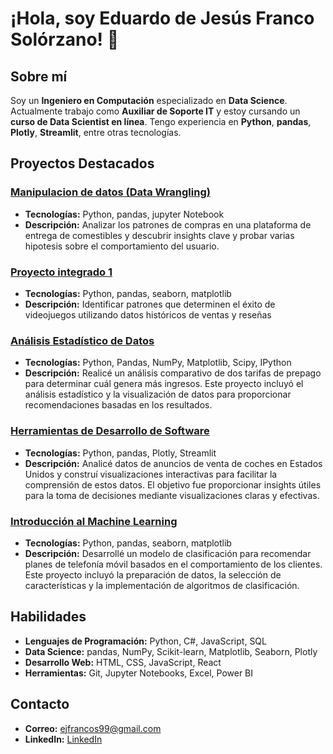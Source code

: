 # ¡Hola, soy Eduardo de Jesús Franco Solórzano! 👋

## Sobre mí
Soy un **Ingeniero en Computación** especializado en **Data Science**. Actualmente trabajo como **Auxiliar de Soporte IT** y estoy cursando un **curso de Data Scientist en línea**. Tengo experiencia en **Python**, **pandas**, **Plotly**, **Streamlit**, entre otras tecnologías.

## Proyectos Destacados

### [Manipulacion de datos (Data Wrangling)](https://github.com/ErayFaSol/Sprint-6-proyecto-intregado-1-)
- **Tecnologías:** Python, pandas, jupyter Notebook
- **Descripción:** Analizar los patrones de compras en una plataforma de entrega de comestibles y descubrir insights clave y probar varias hipotesis sobre el comportamiento del usuario.


### [Proyecto integrado 1](https://github.com/ErayFaSol/Sprint-6-proyecto-intregado-1-)
- **Tecnologías:** Python, pandas, seaborn, matplotlib
- **Descripción:** Identificar patrones que determinen el éxito de videojuegos utilizando datos
históricos de ventas y reseñas

### [Análisis Estadístico de Datos](https://github.com/ErayFaSol/Sprint-4-Analisis-estadistico-de-datos)
- **Tecnologías:** Python, Pandas, NumPy, Matplotlib, Scipy, IPython
- **Descripción:** Realicé un análisis comparativo de dos tarifas de prepago para determinar cuál genera más ingresos. Este proyecto incluyó el análisis estadístico y la visualización de datos para proporcionar recomendaciones basadas en los resultados.

### [Herramientas de Desarrollo de Software](https://github.com/ErayFaSol/Sprint-5-Herramientas-de-desarrollo-de-software)
- **Tecnologías:** Python, pandas, Plotly, Streamlit
- **Descripción:** Analicé datos de anuncios de venta de coches en Estados Unidos y construí visualizaciones interactivas para facilitar la comprensión de estos datos. El objetivo fue proporcionar insights útiles para la toma de decisiones mediante visualizaciones claras y efectivas.

### [Introducción al Machine Learning](https://github.com/ErayFaSol/Sprint-8-introduccion-al-machine-learning)
- **Tecnologías:** Python, pandas, seaborn, matplotlib
- **Descripción:** Desarrollé un modelo de clasificación para recomendar planes de telefonía móvil basados en el comportamiento de los clientes. Este proyecto incluyó la preparación de datos, la selección de características y la implementación de algoritmos de clasificación.

## Habilidades
- **Lenguajes de Programación:** Python, C#, JavaScript, SQL
- **Data Science:** pandas, NumPy, Scikit-learn, Matplotlib, Seaborn, Plotly
- **Desarrollo Web:** HTML, CSS, JavaScript, React
- **Herramientas:** Git, Jupyter Notebooks, Excel, Power BI

## Contacto
- **Correo:** [ejfrancos99@gmail.com](mailto:ejfrancos99@gmail.com)
- **LinkedIn:** [LinkedIn](https://www.linkedin.com/in/eduardo-j-franco-s/)
